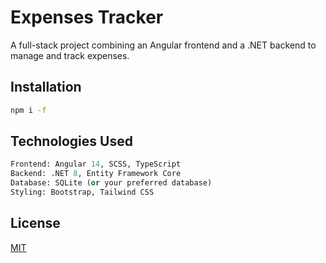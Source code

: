 # Expenses Tracker

A full-stack project combining an Angular frontend and a .NET backend to manage and track expenses.

## Installation


```bash
npm i -f 
```

## Technologies Used

```python
Frontend: Angular 14, SCSS, TypeScript
Backend: .NET 8, Entity Framework Core
Database: SQLite (or your preferred database)
Styling: Bootstrap, Tailwind CSS
```


## License

[MIT](https://choosealicense.com/licenses/mit/)

